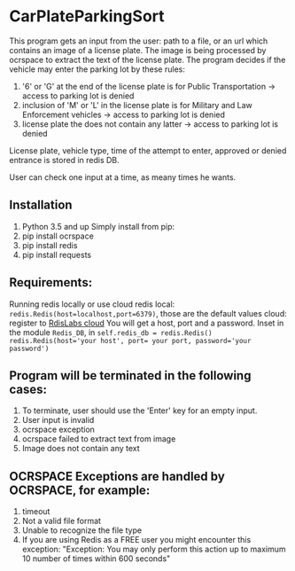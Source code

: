 # CarPlateParkingSort
This program gets an input from the user: path to a file, or an url which contains an image of a license plate.
The image is being processed by ocrspace to extract the text of the license plate.
The program decides if the vehicle may enter the parking lot by these rules:
1. '6' or 'G' at the end of the license plate is for Public Transportation -> access to parking lot is denied
2. inclusion of 'M' or 'L' in the license plate is for Military and Law Enforcement vehicles -> access to parking lot is denied
3. license plate the does not contain any latter -> access to parking lot is denied

License plate, vehicle type, time of the attempt to enter, approved or denied entrance is stored in redis DB.

User can check one input at a time, as meany times he wants.

## Installation
1. Python 3.5 and up
Simply install from pip:
2. pip install ocrspace
3. pip install redis
4. pip install requests

## Requirements:
Running redis locally or use cloud redis
 local: `redis.Redis(host=localhost,port=6379)`, those are the default values
 cloud: register to [RdisLabs cloud](https://redislabs.com/redis-enterprise-cloud/overview/)
  You will get a host, port and a password.
  Inset in the module `Redis_DB`, in `self.redis_db = redis.Redis()`
  `redis.Redis(host='your host', port= your port, password='your password')`

## Program will be terminated in the following cases: 
1. To terminate, user should use the 'Enter' key for an empty input.
2. User input is invalid
3. ocrspace exception
4. ocrspace failed to extract text from image
5. Image does not contain any text

## OCRSPACE Exceptions are handled by OCRSPACE, for example:
1. timeout
2. Not a valid file format
3. Unable to recognize the file type
4. If you are using Redis as a FREE user you might encounter this exception:
  "Exception: You may only perform this action up to maximum 10 number of times within 600 seconds"


